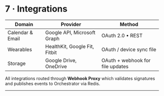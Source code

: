# 7 · Integrations

| Domain           | Provider                      | Method                           |
| ---------------- | ----------------------------- | -------------------------------- |
| Calendar & Email | Google API, Microsoft Graph   | OAuth 2.0 • REST                 |
| Wearables        | HealthKit, Google Fit, Fitbit | OAuth / device sync file         |
| Storage          | Google Drive, OneDrive        | OAuth + webhook for file updates |

All integrations routed through **Webhook Proxy** which validates signatures and publishes events to Orchestrator via Redis.

---

